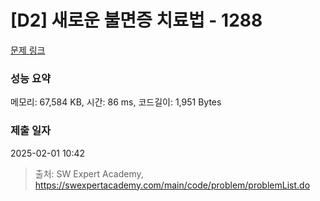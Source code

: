 # [D2] 새로운 불면증 치료법 - 1288 

[문제 링크](https://swexpertacademy.com/main/code/problem/problemDetail.do?contestProbId=AV18_yw6I9MCFAZN) 

### 성능 요약

메모리: 67,584 KB, 시간: 86 ms, 코드길이: 1,951 Bytes

### 제출 일자

2025-02-01 10:42



> 출처: SW Expert Academy, https://swexpertacademy.com/main/code/problem/problemList.do